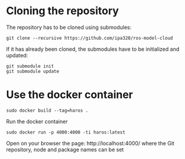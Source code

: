# Cloning the repository

The repository has to be cloned using submodules:

```
git clone --recursive https://github.com/ipa320/ros-model-cloud
```

If it has already been cloned, the submodules have to be initialized and updated:

```
git submodule init
git submodule update
```

# Use the docker container

```
sudo docker build --tag=haros .
```

Run the docker container
```
sudo docker run -p 4000:4000 -ti haros:latest
```

Open on your browser the page: http://localhost:4000/ where the Git repository, node and package names can be set
